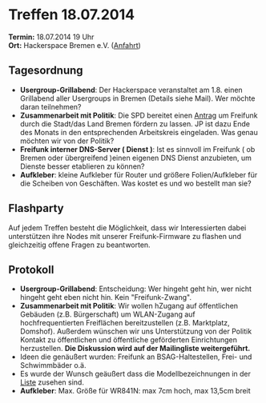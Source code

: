 # Treffen 18.07.2014

**Termin:** 18.07.2014 19 Uhr
<br>
**Ort:** Hackerspace Bremen e.V. ([Anfahrt](https://www.hackerspace-bremen.de/anfahrt/))

## Tagesordnung
* **Usergroup-Grillabend**: Der Hackerspace veranstaltet am 1.8. einen Grillabend aller Usergroups in Bremen (Details siehe Mail). Wer möchte daran teilnehmen?
* **Zusammenarbeit mit Politik**: Die SPD bereitet einen [Antrag](http://www.spd-schwachhausen.de/wp-content/uploads/2014/06/Entwurf-Freifunk.pdf) um Freifunk durch die Stadt/das Land Bremen fördern zu lassen. JP ist dazu Ende des Monats in den entsprechenden Arbeitskreis eingeladen. Was genau möchten wir von der Politik?
* **Freifunk interner DNS-Server ( Dienst )**: Ist es sinnvoll im Freifunk ( ob Bremen oder übergreifend )einen eigenen DNS Dienst anzubieten, um Dienste besser etablieren zu können?
* **Aufkleber**: kleine Aufkleber für Router und größere Folien/Aufkleber für die Scheiben von Geschäften. Was kostet es und wo bestellt man sie?

## Flashparty 
Auf jedem Treffen besteht die Möglichkeit, dass wir Interessierten dabei unterstützen ihre Nodes mit unserer Freifunk-Firmware zu flashen und gleichzeitig offene Fragen zu beantworten.

## Protokoll
* **Usergroup-Grillabend**: Entscheidung: Wer hingeht geht hin, wer  nicht hingeht geht eben nicht hin. Kein "Freifunk-Zwang".
* **Zusammenarbeit mit Politik**: Wir wollen hZugang auf öffentlichen Gebäuden (z.B. Bürgerschaft) um WLAN-Zugang auf hochfrequentierten Freiflächen bereitzustellen (z.B. Marktplatz, Domshof). Außerdem wünschen wir uns Unterstützung von der Politik Kontakt zu öffentlichen und öffentliche geförderten Einrichtungen herzustellen. **Die Diskussion wird auf der Mailingliste weitergeführt.**
* Ideen die genäußert wurden: Freifunk an BSAG-Haltestellen, Frei- und Schwimmbäder o.ä.
* Es wurde der Wunsch geäußert dass die Modellbezeichnungen in der [Liste](http://bremen.freifunk.net/map/list.html) zusehen sind.
* **Aufkleber**: Max. Größe für WR841N: max 7cm hoch,  max 13,5cm breit